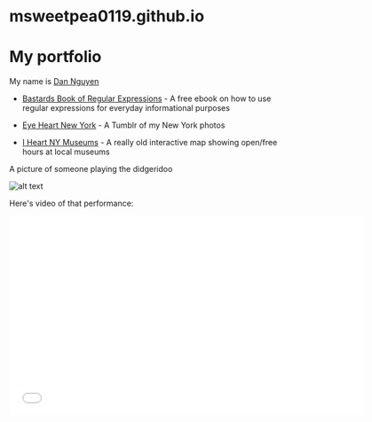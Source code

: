 # msweetpea0119.github.io

# My portfolio

My name is [Dan Nguyen](http://twitter.com/dancow)

* [Bastards Book of Regular Expressions](http://regex.bastardsbook.com/)  - A free ebook on how to use regular expressions for everyday informational purposes

* [Eye Heart New York](http://tumblr.eyeheartnewyork.com) - A Tumblr of my New York photos

* [I Heart NY Museums](http://iheartnymuseums.com/) - A really old interactive map showing open/free hours at local museums

A picture of someone playing the didgeridoo

![alt text](http://i.imgur.com/2i35DTo.jpg)

Here's video of that performance:

<iframe width="640" height="360" src="//www.youtube.com/embed/dfCd2eQfueY?list=UUw7F4bJbtGwORQwMBxlGb6w" frameborder="0" allowfullscreen></iframe>
